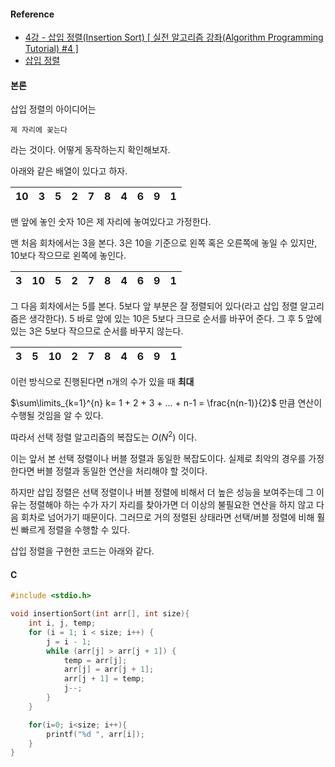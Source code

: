 #### Reference

-   [4강 - 삽입 정렬(Insertion Sort) [ 실전 알고리즘 강좌(Algorithm Programming Tutorial) #4 ]](https://www.youtube.com/watch?v=16I9Z7bS1iM&t=219s)
-   [삽입 정렬](https://ko.wikipedia.org/wiki/%EC%82%BD%EC%9E%85_%EC%A0%95%EB%A0%AC)



#### 본론

삽입 정렬의 아이디어는 

`제 자리에 꽂는다`

라는 것이다. 어떻게 동작하는지 확인해보자.



아래와 같은 배열이 있다고 하자.

| 10   | 3    | 5    | 2    | 7    | 8    | 4    | 6    | 9    | 1    |
| ---- | ---- | ---- | ---- | ---- | ---- | ---- | ---- | ---- | ---- |

맨 앞에 놓인 숫자 10은 제 자리에 놓여있다고 가정한다. 

맨 처음 회차에서는 3을 본다. 3은 10을 기준으로 왼쪽 혹은 오른쪽에 놓일 수 있지만, 10보다 작으므로 왼쪽에 놓인다.

| 3    | 10   | 5    | 2    | 7    | 8    | 4    | 6    | 9    | 1    |
| ---- | ---- | ---- | ---- | ---- | ---- | ---- | ---- | ---- | ---- |

그 다음 회차에서는 5를 본다. 5보다 앞 부분은 잘 정렬되어 있다(라고 삽입 정렬 알고리즘은 생각한다). 5 바로 앞에 있는 10은 5보다 크므로 순서를 바꾸어 준다. 그 후 5 앞에 있는 3은 5보다 작으므로 순서를 바꾸지 않는다.

| 3    | 5    | 10   | 2    | 7    | 8    | 4    | 6    | 9    | 1    |
| ---- | ---- | ---- | ---- | ---- | ---- | ---- | ---- | ---- | ---- |



이런 방식으로 진행된다면 n개의 수가 있을 때 **최대**

$\sum\limits_{k=1}^{n} k= 1 + 2 + 3 + ... + n-1 = \frac{n(n-1)}{2}$ 만큼 연산이 수행될 것임을 알 수 있다. 

따라서 선택 정렬 알고리즘의 복잡도는 $O(N^2)$ 이다.

이는 앞서 본 선택 정렬이나 버블 정렬과 동일한 복잡도이다. 실제로 최악의 경우를 가정한다면 버블 정렬과 동일한 연산을 처리해야 할 것이다.

하지만 삽입 정렬은 선택 정렬이나 버블 정렬에 비해서 더 높은 성능을 보여주는데 그 이유는 정렬해야 하는 수가 자기 자리를 찾아가면 더 이상의 불필요한 연산을 하지 않고 다음 회차로 넘어가기 때문이다. 그러므로 거의 정렬된 상태라면 선택/버블 정렬에 비해 훨씬 빠르게 정렬을 수행할 수 있다.



삽입 정렬을 구현한 코드는 아래와 같다.

#### C

```c
#include <stdio.h>

void insertionSort(int arr[], int size){
    int i, j, temp;
    for (i = 1; i < size; i++) {
        j = i - 1;
        while (arr[j] > arr[j + 1]) {
            temp = arr[j];
            arr[j] = arr[j + 1];
            arr[j + 1] = temp;
            j--;
        }
    }

    for(i=0; i<size; i++){
        printf("%d ", arr[i]);
    }
}
```


